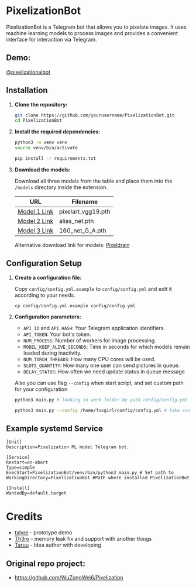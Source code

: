 # PixelizationBot

PixelizationBot is a Telegram bot that allows you to pixelate images. It uses machine learning models to process images and provides a convenient interface for interaction via Telegram.

## Demo:
[@pixelizationaibot](https://t.me/pixelizationaibot)

## Installation

1. **Clone the repository:**

   ```bash
   git clone https://github.com/yourusername/PixelizationBot.git
   cd PixelizationBot
   ```

2. **Install the required dependencies:**

   ```bash
   python3 -m venv venv
   source venv/bin/activate
   
   pip install -r requirements.txt
   ```

3. **Download the models:**

   Download all three models from the table and place them into the `/models` directory inside the extension.

   | URL | Filename |
   |-----|----------|
   | [Model 1 Link](https://drive.google.com/file/d/1VRYKQOsNlE1w1LXje3yTRU5THN2MGdMM/view?usp=sharing) | pixelart_vgg19.pth |
   | [Model 2 Link](https://drive.google.com/file/d/17f2rKnZOpnO9ATwRXgqLz5u5AZsyDvq_/view?usp=sharing) | alias_net.pth |
   | [Model 3 Link](https://drive.google.com/file/d/1i_8xL3stbLWNF4kdQJ50ZhnRFhSDh3Az/view?usp=sharing) | 160_net_G_A.pth |

   Alternative download link for models: [Pixeldrain](https://pixeldrain.com/u/QfmACJAG)

## Configuration Setup

1. **Create a configuration file:**

   Copy `config/config.yml.example` to `config/config.yml` and edit it according to your needs.
   
   `cp config/config.yml.example config/config.yml`   

2. **Configuration parameters:**

   - `API_ID` and `API_HASH`: Your Telegram application identifiers.
   - `API_TOKEN`: Your bot's token.
   - `NUM_PROCESS`: Number of workers for image processing.
   - `MODEL_KEEP_ALIVE_SECONDS`: Time in seconds for which models remain loaded during inactivity.
   - `NUM_TORCH_THREADS`: How many CPU cores will be used.
   - `SLOTS_QUANTITY`: How many one user can send pictures in queue.
   - `DELAY_STATUS`: How often we need update status in queue message

   Also you can use flag `--config` when start script, and set custom path for your configuration
   ```bash
   python3 main.py # looking in work folder by path config/config.yml
   
   python3 main.py --config /home/foxgirl/config/config.yml # take config by custom path
   ```

## Example systemd Service

   ```systemd
[Unit]
Description=Pixelization ML model Telegram bot.

[Service]
Restart=on-abort
Type=simple
ExecStart=PixelizationBot/venv/bin/python3 main.py # Set path to 
WorkingDirectory=PixelizationBot #Path where installed PixelizationBot

[Install]
WantedBy=default.target
```

# Credits
- [txlyre](https://github.com/txlyre) - prototype demo
- [Th3ro](https://github.com/Th3roo)  - memory leak fix and support with another things
- [Taruu](https://github.com/Taruu)   - Idea author with developing 

## Original repo project:
 - https://github.com/WuZongWei6/Pixelization
